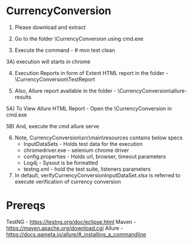 # CurrencyConversion

1) Please download and extract

2) Go to the folder \CurrencyConversion using cmd.exe

3) Execute the command - # mvn test clean     

3A) execution will starts in chrome

4) Execution Reports in form of Extent HTML report in the folder - \CurrencyConversion\TestReport

5) Also, Allure report available in the folder - \CurrencyConversion\allure-results

5A) To View Allure HTML Report - Open the \CurrencyConversion in cmd.exe

5B) And, execute the cmd allure serve

6) Note, CurrencyConversion\src\main\resources contains below specs
    * InputDataSets - Holds test data for the execution
    * chromedriver.exe - selenium chrome driver
    * config.properties - Holds url, browser, timeout parameters
    * Log4j - Sysout is be formatted
    * testng.xml - hold the test suite, listeners parameters
8) In default, verifyCurrencyConversionInputDataSet.xlsx is referred to execute verification of currency conversion

# Prereqs
TestNG - https://testng.org/doc/eclipse.html
Maven - https://maven.apache.org/download.cgi
Allure - https://docs.qameta.io/allure/#_installing_a_commandline
